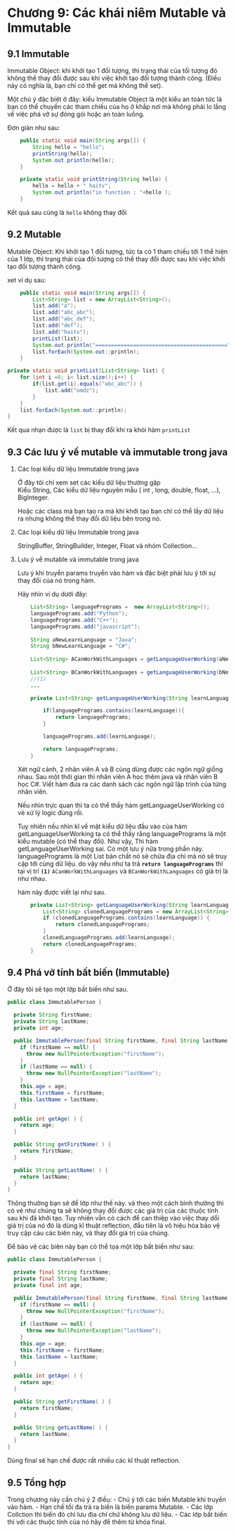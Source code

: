 # Chương 9: Các khái niêm Mutable và Immutable

## 9.1 Immutable

Immutable Object: khi khởi tạo 1 đối tượng, thì trạng thái của tối tượng đó không thể thay đổi được sau khi việc khởi tạo đối tượng thành công. (Điều này có nghĩa là, bạn chỉ có thể get mà không thể set).

Một chú ý đặc biệt ở đây: kiểu Immutable Object là một kiểu an toàn tức là bạn có thể chuyển các tham chiếu của họ ở khắp nơi mà không phải lo lắng về việc phá vỡ sự đóng gói hoặc an toàn luồng.

Đơn giản như sau:

```java
    public static void main(String args[]) {
        String hello = "hello";
        printString(hello);
        System.out.println(hello);
    }

    private static void printString(String hello) {
        hello = hello + " haitv";
        System.out.println("in function : "+hello );
    }
```

Kết quả sau cùng là `hello` không thay đổi

## 9.2 Mutable

Mutable Object: Khi khởi tạo 1 đối tượng, tức ta có 1 tham chiếu tới 1 thể hiện của 1 lớp, thì trạng thái của đối tượng có thể thay đổi được sau khi việc khởi tạo đối tượng thành công.

xet ví dụ sau:

```java
    public static void main(String args[]) {
        List<String> list = new ArrayList<String>();
        list.add("a");
        list.add("abc_abc");
        list.add("abc_def");
        list.add("def");
        list.add("haitv");
        printList(list);
        System.out.println("==========================================");
        list.forEach(System.out::println);
    }

private static void printList(List<String> list) {
    for (int i =0; i< list.size();i++) {
        if(list.get(i).equals("abc_abc")) {
            list.add("omdz");
        }
    }
    list.forEach(System.out::println);
}
```

Kết qua nhạn được là `list` bị thay đổi khi ra khỏi hàm `printList`

## 9.3 Các lưu ý về mutable và immutable trong java

1. Các loại kiểu dữ liệu Immutable trong java

    Ở đây tôi chỉ xem set các kiểu dữ liệu thường gặp\
    Kiểu String, Các kiểu dữ liệu nguyên mẫu ( int , long, double, float, ...), BigInteger.

    Hoặc các class mà bạn tạo ra mà khi khởi tạo bạn chỉ có thể lấy dữ liệu ra nhưng không thể thay đổi dữ liệu bên trong nó.

2. Các loại kiểu dữ liệu Immutable trong java

    StringBuffer, StringBuilder, Integer, Float và nhóm Collection...

3. Lưu ý về mutable và immutable trong java

    Lưu ý khi truyền params truyền vào hàm và đặc biệt phải lưu ý tới sự thay đổi của nó trong hàm.

    Hãy nhìn ví dụ dưới đây:

    ```java
        List<String> languagePrograms =  new ArrayList<String>();
        languagePrograms.add("Python");
        languagePrograms.add("C++");
        languagePrograms.add("javascript");
        
        String aNewLearnLanguage = "Java";
        String bNewLearnLanguage = "C#";
        
        List<String> ACanWorkWithLanguages = getLanguageUserWorking(aNewLearnLanguage, languagePrograms );
        
        List<String> BCanWorkWithLanguages = getLanguageUserWorking(bNewLearnLanguage, languagePrograms );
        //(1)
        ...

        private List<String> getLanguageUserWorking(String learnLanguage, List<String> languagePrograms) {

            if(languagePrograms.contains(learnLanguage)){
                return languagePrograms;
            }

            languagePrograms.add(learnLanguage);

            return languagePrograms;
        }
    ```

    Xét ngữ cảnh, 2 nhân viên A và B cùng dùng được các ngôn ngữ giống nhau. Sau một thời gian thì nhân viên A học thêm java và nhân viên B học C#. Viết hàm đưa ra các danh sách các ngôn ngữ lập trình của từng nhân viên.

    Nếu nhìn trực quan thì ta có thể thấy hàm getLanguageUserWorking có vẻ xử lý logic đúng rồi.

    Tuy nhiên nếu nhìn kĩ về mặt kiểu dữ liệu đầu vào của hàm getLanguageUserWorking ta có thể thấy rằng languagePrograms là một kiểu mutable (có thể thay đổi). Như vậy, Thì hàm getLanguageUserWorking sai. Có một lưu ý nữa trong phần này. languagePrograms là một List bản chất nó sẽ chứa địa chỉ mà nó sẽ truy cập tới cùng dữ liệu. do vậy nếu như ta trả **`return languagePrograms`** thì tại vị trí **`(1)`** `ACanWorkWithLanguages` và `BCanWorkWithLanguages` có giá trị là như nhau.

    hàm này được viết lại như sau.

    ```java
        private List<String> getLanguageUserWorking(String learnLanguage, List<String> languagePrograms) {
            List<String> clonedLanguagePrograms = new ArrayList<String>(languagePrograms);
            if (clonedLanguagePrograms.contains(learnLanguage)) {
                return clonedLanguagePrograms;
            }
            clonedLanguagePrograms.add(learnLanguage);
            return clonedLanguagePrograms;
        }
    ```

## 9.4 Phá vỡ tính bất biến (Immutable)

Ở đây tôi sẽ tạo một lớp bất biến như sau.

```java
public class ImmutablePerson {

  private String firstName;
  private String lastName;
  private int age;

  public ImmutablePerson(final String firstName, final String lastName, final int age) {
    if (firstName == null) {
      throw new NullPointerException("firstName"); 
    }
    if (lastName == null) {
      throw new NullPointerException("lastName"); 
    }
    this.age = age;
    this.firstName = firstName;
    this.lastName = lastName;
  }

  public int getAge( ) {
    return age;
  }

  public String getFirstName( ) {
    return firstName;
  }

  public String getLastName( ) {
    return lastName;
  }
}
```

Thông thường bạn sẽ để lớp như thế này. và theo một cách bình thường thì có vẻ như chúng ta sẽ không thay đổi được các giá trị của các thuộc tính sau khi đã khởi tạo. Tuy nhiên vẫn có cách để can thiệp vào việc thay dổi giá trị của nó đó là dùng kĩ thuật reflection, đầu tiên là vô hiệu hóa bảo vệ truy cập cảu các biên này, và thay đổi giá trị của chúng.

Để bảo vệ các biên này bạn có thể tọa một lớp bất biến như sau:

```java
public class ImmutablePerson {

  private final String firstName;
  private final String lastName;
  private final int age;

  public ImmutablePerson(final String firstName, final String lastName, final int age) {
    if (firstName == null) {
      throw new NullPointerException("firstName"); 
    }
    if (lastName == null) {
      throw new NullPointerException("lastName"); 
    }
    this.age = age;
    this.firstName = firstName;
    this.lastName = lastName;
  }

  public int getAge( ) {
    return age;
  }

  public String getFirstName( ) {
    return firstName;
  }

  public String getLastName( ) {
    return lastName;
  }
}
```

Dùng final sẽ hạn chế được rất nhiều các kĩ thuật reflection.

## 9.5 Tổng hợp

Trong chương này cần chú ý 2 điều:
    - Chú ý tới các biến Mutable khi truyền vào hàm.
    - Hạn chế tối đa trả ra biến là biến params Mutable.
    - Các lớp Collction thì biến đó chỉ lưu địa chỉ chứ không lưu dữ liệu.
    - Các lớp bất biến thì với các thuộc tính của nó hãy để thêm từ khóa final.
